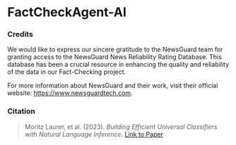 # FactCheckAgent-AI

### Credits
We would like to express our sincere gratitude to the NewsGuard team for granting access to the NewsGuard News Reliability Rating Database. This database has been a crucial resource in enhancing the quality and reliability of the data in our Fact-Checking project. 

For more information about NewsGuard and their work, visit their official website: https://www.newsguardtech.com.

### Citation
> Moritz Laurer, et al. (2023). *Building Efficient Universal Classifiers with Natural Language Inference*. [Link to Paper](http://arxiv.org/abs/2312.17543)




